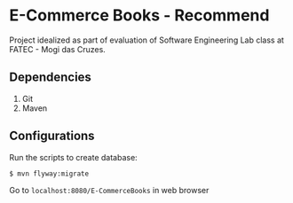 # E-Commerce Books - Recommend

Project idealized as part of evaluation of Software Engineering Lab class at FATEC - Mogi das Cruzes.

## Dependencies

1. Git
2. Maven

## Configurations

Run the scripts to create database:

```
$ mvn flyway:migrate
```

Go to `localhost:8080/E-CommerceBooks` in web browser
